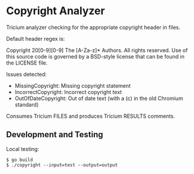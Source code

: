 # Copyright Analyzer

Tricium analyzer checking for the appropriate copyright header in files.

Default header regex is:

Copyright 20[0-9][0-9] The [A-Za-z]* Authors. All rights reserved.
Use of this source code is governed by a BSD-style license that can be found
in the LICENSE file.

Issues detected:

* MissingCopyright: Missing copyright statement
* IncorrectCopyright: Incorrect copyright text
* OutOfDateCopyright: Out of date text (with a (c) in the old Chromium standard)

Consumes Tricium FILES and produces Tricium RESULTS comments.

## Development and Testing

Local testing:

```
$ go build
$ ./copyright --input=test --output=output
```
